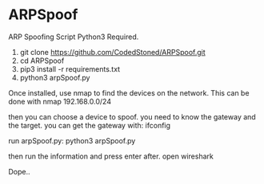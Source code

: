 # ARPSpoof
ARP Spoofing Script
Python3 Required.
1. git clone https://github.com/CodedStoned/ARPSpoof.git
2. cd ARPSpoof
3. pip3 install -r requirements.txt
4. python3 arpSpoof.py

Once installed, use nmap to find the devices on the network. This can be done with 
nmap 192.168.0.0/24

then you can choose a device to spoof. you need to know the gateway and the target. you can get the gateway with:
ifconfig

run arpSpoof.py:
python3 arpSpoof.py

then run the information and press enter after.
open wireshark

Dope..
